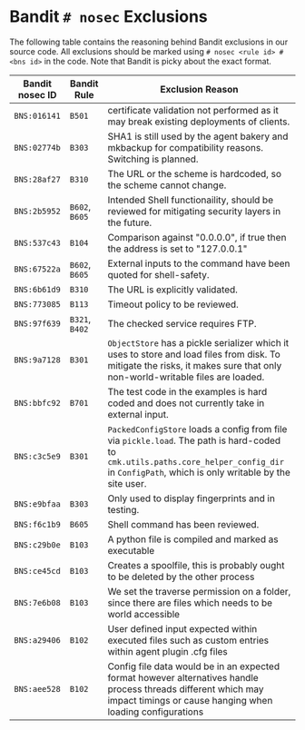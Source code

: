 # Bandit `# nosec` Exclusions

The following table contains the reasoning behind Bandit exclusions in our source code.
All exclusions should be marked using `# nosec <rule id> # <bns id>` in the code.
Note that Bandit is picky about the exact format.

| Bandit nosec ID | Bandit Rule | Exclusion Reason |
| --- | --- | --- |
| `BNS:016141` | `B501` | certificate validation not performed as it may break existing deployments of clients. |
| `BNS:02774b` | `B303` | SHA1 is still used by the agent bakery and mkbackup for compatibility reasons. Switching is planned. |
| `BNS:28af27` | `B310` | The URL or the scheme is hardcoded, so the scheme cannot change. |
| `BNS:2b5952` | `B602`, `B605` | Intended Shell functionaility, should be reviewed for mitigating security layers in the future. |
| `BNS:537c43` | `B104` | Comparison against "0.0.0.0", if true then the address is set to "127.0.0.1" |
| `BNS:67522a` | `B602`, `B605` | External inputs to the command have been quoted for shell-safety. |
| `BNS:6b61d9` | `B310` | The URL is explicitly validated. |
| `BNS:773085` | `B113` | Timeout policy to be reviewed. |
| `BNS:97f639` | `B321`, `B402` | The checked service requires FTP. |
| `BNS:9a7128` | `B301` | `ObjectStore` has a pickle serializer which it uses to store and load files from disk. To mitigate the risks, it makes sure that only non-world-writable files are loaded. |
| `BNS:bbfc92` | `B701` | The test code in the examples is hard coded and does not currently take in external input. |
| `BNS:c3c5e9` | `B301` | `PackedConfigStore` loads a config from file via `pickle.load`. The path is hard-coded to `cmk.utils.paths.core_helper_config_dir` in `ConfigPath`, which is only writable by the site user. |
| `BNS:e9bfaa` | `B303` | Only used to display fingerprints and in testing. |
| `BNS:f6c1b9` | `B605` | Shell command has been reviewed. |
| `BNS:c29b0e` | `B103` | A python file is compiled and marked as executable |
| `BNS:ce45cd` | `B103` | Creates a spoolfile, this is probably ought to be deleted by the other process |
| `BNS:7e6b08` | `B103` | We set the traverse permission on a folder, since there are files which needs to be world accessible |
| `BNS:a29406` | `B102` | User defined input expected within executed files such as custom entries within agent plugin .cfg files |
| `BNS:aee528` | `B102` | Config file data would be in an expected format however alternatives handle process threads different which may impact timings or cause hanging when loading configurations |
